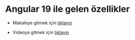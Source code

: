 # Angular 19 ile gelen özellikler

- Makaleye gitmek için <a href="https://blog.angular.dev/meet-angular-v19-7b29dfd05b84">tıklayın</a>

- Videoya gitmek için  <a href="https://youtu.be/D6T6pmuk25E">tıklayın</a>
